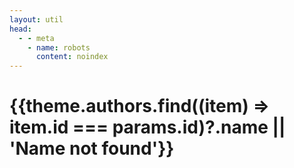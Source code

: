 ```yaml
---
layout: util
head:
  - - meta
    - name: robots
      content: noindex
---
```


<script setup>
import AuthorDetails from 'vitepress-sls-blog-tmpl/AuthorDetails.vue'
import { useData } from 'vitepress'
import { inject } from 'vue'
import { PROPS } from "../../../.vitepress/props.js";

const { theme, params, localeIndex } = useData()
const posts = inject('posts')
</script>

# {{theme.authors.find((item) => item.id === params.id)?.name || 'Name not found'}}

<AuthorDetails
  :allPosts="posts[localeIndex]"
  :authorId="params.id"
  :curPage="params.page"
  :perPage="PROPS.perPage"
  :paginationMaxItems="theme.paginationMaxItems"
/>
